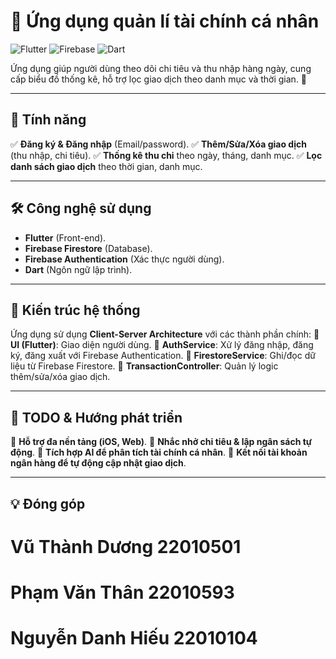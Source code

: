 # 📌 Ứng dụng quản lí tài chính cá nhân

![Flutter](https://img.shields.io/badge/Flutter-3.13-blue?style=for-the-badge&logo=flutter)
![Firebase](https://img.shields.io/badge/Firebase-Backend-orange?style=for-the-badge&logo=firebase)
![Dart](https://img.shields.io/badge/Dart-Language-blue?style=for-the-badge&logo=dart)

Ứng dụng giúp người dùng theo dõi chi tiêu và thu nhập hàng ngày, cung cấp biểu đồ thống kê, hỗ trợ lọc giao dịch theo danh mục và thời gian. 🚀

---



## 🎯 Tính năng
✅ **Đăng ký & Đăng nhập** (Email/password).
✅ **Thêm/Sửa/Xóa giao dịch** (thu nhập, chi tiêu).
✅ **Thống kê thu chi** theo ngày, tháng, danh mục.
✅ **Lọc danh sách giao dịch** theo thời gian, danh mục.

---

## 🛠️ Công nghệ sử dụng
- **Flutter** (Front-end).
- **Firebase Firestore** (Database).
- **Firebase Authentication** (Xác thực người dùng).
- **Dart** (Ngôn ngữ lập trình).

---


## 📜 Kiến trúc hệ thống
Ứng dụng sử dụng **Client-Server Architecture** với các thành phần chính:
📌 **UI (Flutter)**: Giao diện người dùng.
📌 **AuthService**: Xử lý đăng nhập, đăng ký, đăng xuất với Firebase Authentication.
📌 **FirestoreService**: Ghi/đọc dữ liệu từ Firebase Firestore.
📌 **TransactionController**: Quản lý logic thêm/sửa/xóa giao dịch.


---

## 📌 TODO & Hướng phát triển
🔹 **Hỗ trợ đa nền tảng (iOS, Web)**.
🔹 **Nhắc nhở chi tiêu & lập ngân sách tự động**.
🔹 **Tích hợp AI để phân tích tài chính cá nhân**.
🔹 **Kết nối tài khoản ngân hàng để tự động cập nhật giao dịch**.

---

## 💡 Đóng góp

# Vũ Thành Dương 22010501
# Phạm Văn Thân 22010593
# Nguyễn Danh Hiếu 22010104
